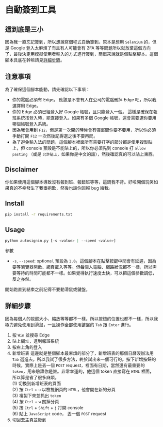 # 自動簽到工具
## 這到底是三小
因為我一直忘記簽到，所以想說寫個程式自動簽到。原本是想用 `Selenium` 的，但是 Google 登入太麻煩了而且有人可能會有 2FA 等等問題所以就放棄這個方向了，最後決定用模擬使用者輸入的方式進行簽到，簡單來說就是個點擊腳本。這個腳本具底在幹嘛請見[詳細步驟](#詳細步驟)。

## 注意事項

為了確保這個腳本能動，請先確認以下事項：
* 你的電腦必須有 Edge。
應該是不會有人在公司的電腦刪掉 Edge 吧，所以我選擇用 Edge。
* 你的 Edge 必須已經登入好 Google 帳號，且只能登入一個。
這樣是確保在報班系統按登入時，能直接登入。如果有多個 Google 帳號，還會需要選你要用哪個帳號登入系統。
* 因為我會用到 `F12`，但是第一次開的時候會有彈窗問你要不要用，所以你必須手動打開 `F12` 一次然後記得選之後不要再問。
* 為了避免輸入法的問題，這個腳本裡面所有需要打字的部分都是使用複製貼上，但 console 預設是不能貼上的，所以你必須先到 console 打 `allow pasting` （或是 `允許貼上`，如果你是中文的話），然後確認真的可以貼上東西。

## Disclaimer
你如果使用這個腳本導致沒有報到班、報錯班等等，這鍋我不背。好啦開個玩笑如果真的不幸發生了我很抱歉，然後也請你回報 bug 給我。

## Install
```bash
pip install -r requirements.txt
```
## Usage
```bash
python autosignin.py [-s <value> | --speed <value>]
```
參數
* `-s`, `--speed`: optional, 預設為 `1.0`。這個腳本在點擊按鍵中間會有延遲，因為要等瀏覽器開啟、網頁載入等等。但每個人電腦、網路狀況都不一樣，所以需要等待的時間可能都不一樣。如果覺得執行速度太快，可以把這個參數調低，反之亦然。

開始跑直到結束之前記得不要動滑鼠或鍵盤。

## 詳細步驟
因為每個人的視窗大小、縮放等等都不一樣，所以按鈕的位置也都不一樣，所以我極力避免使用到滑鼠，一且操作全部使用鍵盤的 `Tab` 跟 `Enter` 進行。
1. 按 `Win` 並搜尋 Edge
2. 貼上網址，進到報班系統
3. 按右上角的登入
4. 新增班表
這邊就是整個腳本最麻煩的部分了，新增班表的那個日曆沒辦法用 `Tab` 選進去，所以我試了很多方法，終於試出來一個可行的。按下新增按鈕的時候，實際上是丟一個 `POST` request，裡面有日期，當然還有最重要的 `token`，用來驗證你是誰。非常幸運的，他這個 token 直接寫在 `HTML` 裡面，所以算是省了很多麻煩。
<br>(1) 切換到新增班表的頁面
<br>(2) 按 `Ctrl` + `u` 以檢視網頁的 `HTML`，他會開在新的分頁
<br>(3) 複製下來並抓出 `token`
<br>(4) 按 `Ctrl` + `w` 關掉分頁
<br>(5) 按 `Ctrl` + `Shift` + `j` 打開 console
<br>(6) 貼上 `JavaScript` code， 丟一個 `POST` request
6. 切回去主頁並簽到
